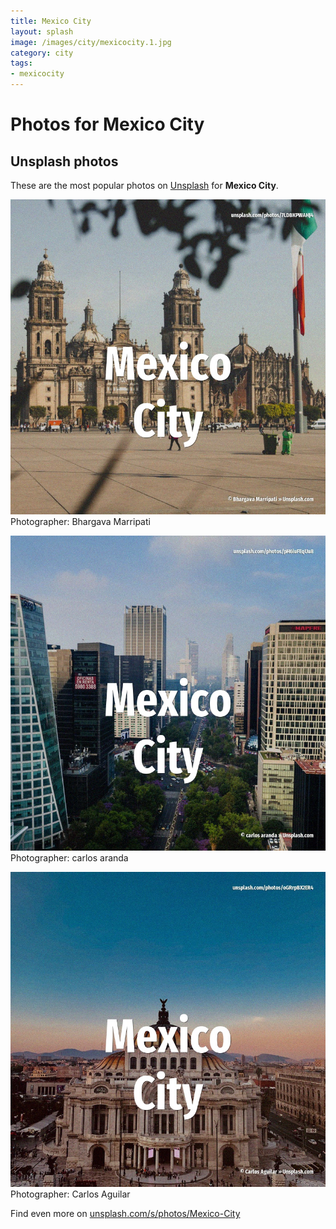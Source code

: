 ```yaml
---
title: Mexico City
layout: splash
image: /images/city/mexicocity.1.jpg
category: city
tags:
- mexicocity
---
```

# Photos for Mexico City
 
## Unsplash photos
These are the most popular photos on [Unsplash](https://unsplash.com) for **Mexico City**.
 
![Mexico City](/images/city/mexicocity.1.jpg)
Photographer:  Bhargava Marripati
 
![Mexico City](/images/city/mexicocity.2.jpg)
Photographer:  carlos aranda
 
![Mexico City](/images/city/mexicocity.3.jpg)
Photographer:  Carlos Aguilar
 
Find even more on [unsplash.com/s/photos/Mexico-City](https://unsplash.com/s/photos/Mexico-City)
 
